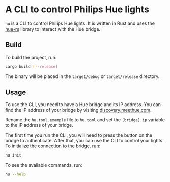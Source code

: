 # A CLI to control Philips Hue lights

`hu` is a CLI to control Philips Hue lights. It is written in Rust and uses the [hue-rs](https://github.com/lucavallin/hue-rs) library to interact with the Hue bridge.

## Build

To build the project, run:

```sh
cargo build [--release]
```

The binary will be placed in the `target/debug` or `target/release` directory.

## Usage

To use the CLI, you need to have a Hue bridge and its IP address. You can find the IP address of your bridge by visiting [discovery.meethue.com](https://discovery.meethue.com/).

Rename the `hu.toml.example` file to `hu.toml` and set the `[bridge].ip` variable to the IP address of your bridge.

The first time you run the CLI, you will need to press the button on the bridge to authenticate. After that, you can use the CLI to control your lights. To initialize the connection to the bridge, run:

```sh
hu init
```

To see the available commands, run:

```sh
hu --help
```
